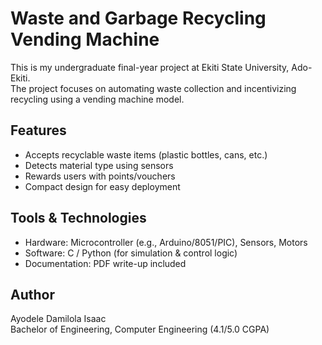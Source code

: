# Waste and Garbage Recycling Vending Machine

This is my undergraduate final-year project at Ekiti State University, Ado-Ekiti.  
The project focuses on automating waste collection and incentivizing recycling using a vending machine model.  

## Features
- Accepts recyclable waste items (plastic bottles, cans, etc.)
- Detects material type using sensors
- Rewards users with points/vouchers
- Compact design for easy deployment

## Tools & Technologies
- Hardware: Microcontroller (e.g., Arduino/8051/PIC), Sensors, Motors
- Software: C / Python (for simulation & control logic)
- Documentation: PDF write-up included

## Author
Ayodele Damilola Isaac  
Bachelor of Engineering, Computer Engineering (4.1/5.0 CGPA)
